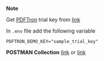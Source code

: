 **Note**

Get [PDFTron](https://www.pdftron.com/) trial key from [link](https://www.pdftron.com/documentation/nodejs/get-started/integration/windows/)

In <code>.env</code> file add the following variable

<code>PDFTRON_DEMO_KEY="sample_trial_key"</code>

**POSTMAN Collection**
[link](https://go.postman.co/workspace/intern~0d4a3e82-4071-4600-8741-5746d14d01e3/collection/13958504-5e5134a1-97ed-4b8b-9506-3cf5f20bac4c?action=share&creator=13958504)
or [link](https://www.getpostman.com/collections/94018a4df37b56a02566)
